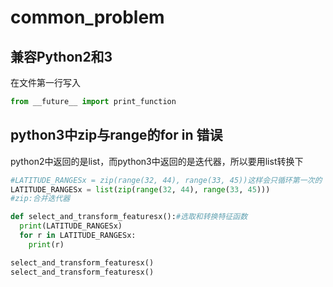# common_problem

## 兼容Python2和3

在文件第一行写入
```py
from __future__ import print_function
```

## python3中zip与range的for in 错误
python2中返回的是list，而python3中返回的是迭代器，所以要用list转换下

```py
#LATITUDE_RANGESx = zip(range(32, 44), range(33, 45))这样会只循环第一次的
LATITUDE_RANGESx = list(zip(range(32, 44), range(33, 45)))
#zip:合并迭代器

def select_and_transform_featuresx():#选取和转换特征函数
  print(LATITUDE_RANGESx)
  for r in LATITUDE_RANGESx:
    print(r)

select_and_transform_featuresx()
select_and_transform_featuresx()
```